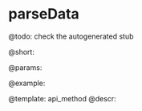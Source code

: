 parseData
=============


@todo:
	check the autogenerated stub

@short:
	

@params:





@example:

@template:	api_method
@descr:

